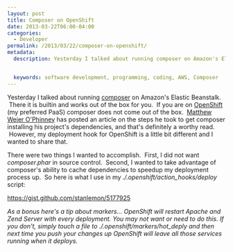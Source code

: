 ```yaml
---
layout: post
title: Composer on OpenShift
date: 2013-03-22T06:00-04:00
categories:
  - Developer
permalink: /2013/03/22/composer-on-openshift/
metadata:
  description: Yesterday I talked about running composer on Amazon's Elastic Beanstalk.


  keywords: software development, programming, coding, AWS, Composer
---
```

Yesterday I talked about running [composer](http://getcomposer.org) on Amazon's Elastic Beanstalk.  There it is builtin and works out of the box for you.  If you are on [OpenShift](http://openshift.com) (my preferred PaaS) composer does not come out of the box.  [Matthew Weier O'Phinney](http://www.mwop.net) has posted an article on the steps he took to get composer installing his project's dependencies, and that's definitely a worthy read.  However, my deployment hook for OpenShift is a little bit different and I wanted to share that.

There were two things I wanted to accomplish.  First, I did not want _composer.phar_ in source control.  Second, I wanted to take advantage of composer's ability to cache dependencies to speedup my deployment process up.  So here is what I use in my _./.openshift/action\_hooks/deploy_ script:

https://gist.github.com/stanlemon/5177925

_As a bonus here's a tip about markers... OpenShift will restart Apache and Zend Server with every deployment. You may not want or need to do this. If you don't, simply touch a file to ./.openshift/markers/hot\_deply and then next time you push your changes up OpenShift will leave all those services running when it deploys._
